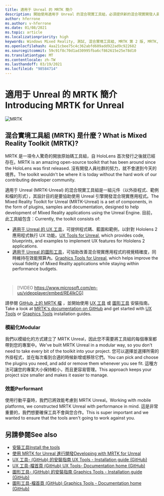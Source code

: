 ```yaml
---
title: 適用于 Unreal 的 MRTK 簡介
description: 開始使用適用于 Unreal 的混合現實工具組，必須提供新的混合現實開發人員。
author: hferrone
ms.author: v-hferrone
ms.date: 01/08/2021
ms.topic: article
ms.localizationpriority: high
keywords: Windows Mixed Reality, 測試, 混合實境工具組, MRTK 第 2 版, MRTK, 工具, SDK, HoloLens, HoloLens 2, 混合實境頭戴式裝置, windows 混合實境頭戴式裝置, 虛擬實境頭戴式裝置, 跨平台
ms.openlocfilehash: 4aa21cbee75c4c362abfd609add922ad9c922682
ms.sourcegitcommit: 59c91f8c70d1ad30995fba6cf862615e25e78d10
ms.translationtype: MT
ms.contentlocale: zh-TW
ms.lasthandoff: 03/19/2021
ms.locfileid: "98584714"
---
```

# <a name="introducing-mrtk-for-unreal"></a><span data-ttu-id="92322-104">適用于 Unreal 的 MRTK 簡介</span><span class="sxs-lookup"><span data-stu-id="92322-104">Introducing MRTK for Unreal</span></span>

![MRTK](../../design/images/MRTK_UX_Hero.png)

## <a name="what-is-mixed-reality-toolkit-mrtk"></a><span data-ttu-id="92322-106">混合實境工具組 (MRTK) 是什麼？</span><span class="sxs-lookup"><span data-stu-id="92322-106">What is Mixed Reality Toolkit (MRTK)?</span></span>

<span data-ttu-id="92322-107">MRTK 是一項令人驚奇的開放原始碼工具組，自 HoloLens 首次發行之後就已經存在。</span><span class="sxs-lookup"><span data-stu-id="92322-107">MRTK is an amazing open-source toolkit that has been around since the HoloLens was first released.</span></span> <span data-ttu-id="92322-108">沒有開發人員社群的努力，就不會達到今天的境界。</span><span class="sxs-lookup"><span data-stu-id="92322-108">The toolkit wouldn't be where it is today without the hard work of our contributing developer community.</span></span> 

<span data-ttu-id="92322-109">適用于 Unreal (MRTK-Unreal) 的混合現實工具組是一組元件（以外掛程式、範例和檔的形式），其設計目的是要協助使用 Unreal 引擎開發混合現實應用程式。</span><span class="sxs-lookup"><span data-stu-id="92322-109">The Mixed Reality Toolkit for Unreal (MRTK-Unreal) is a set of components, in the form of plugins, samples and documentation, designed to help development of Mixed Reality applications using the Unreal Engine.</span></span> <span data-ttu-id="92322-110">目前，此工具組包含：</span><span class="sxs-lookup"><span data-stu-id="92322-110">Currently, the toolkit consists of:</span></span>
* <span data-ttu-id="92322-111">[適用于 Unreal 的 UX 工具](https://github.com/microsoft/MixedReality-UXTools-Unreal)，可提供程式碼、藍圖和範例，以針對 Hololens 2 應用程式執行 UX 功能。</span><span class="sxs-lookup"><span data-stu-id="92322-111">[UX Tools for Unreal](https://github.com/microsoft/MixedReality-UXTools-Unreal), which provides code, blueprints, and examples to implement UX features for Hololens 2 applications.</span></span>
* <span data-ttu-id="92322-112">[適用于 Unreal 的圖形工具](https://github.com/microsoft/MixedReality-GraphicsTools-Unreal)，可協助改善混合現實應用程式的視覺精確度，同時維持在效能預算內。</span><span class="sxs-lookup"><span data-stu-id="92322-112">[Graphics Tools for Unreal](https://github.com/microsoft/MixedReality-GraphicsTools-Unreal), which helps improve the visual fidelity of Mixed Reality applications while staying within performance budgets.</span></span>

<br>

> [!VIDEO https://www.microsoft.com/en-us/videoplayer/embed/RE4IkCG]

<span data-ttu-id="92322-113">請參閱 [GitHub 上的 MRTK 檔](https://microsoft.github.io/MixedReality-UXTools-Unreal/README.html) ，並開始使用 [UX 工具](https://microsoft.github.io/MixedReality-UXTools-Unreal/Docs/Installation.html) 或 [圖形工具](https://github.com/microsoft/MixedReality-GraphicsTools-Unreal/blob/main/Docs/Installation.md) 安裝指南。</span><span class="sxs-lookup"><span data-stu-id="92322-113">Take a look at [MRTK's documentation on GitHub](https://microsoft.github.io/MixedReality-UXTools-Unreal/README.html) and get started with [UX Tools](https://microsoft.github.io/MixedReality-UXTools-Unreal/Docs/Installation.html) or [Graphics Tools](https://github.com/microsoft/MixedReality-GraphicsTools-Unreal/blob/main/Docs/Installation.md) installation guides.</span></span>

### <a name="modular"></a><span data-ttu-id="92322-114">模組化</span><span class="sxs-lookup"><span data-stu-id="92322-114">Modular</span></span>

<span data-ttu-id="92322-115">我們以模組化的方式建立了 MRTK Unreal，因此您不需要將工具組的每個專案都帶到您的專案中。</span><span class="sxs-lookup"><span data-stu-id="92322-115">We've built MRTK Unreal in a modular way, so you don't need to take every bit of the toolkit into your project.</span></span> <span data-ttu-id="92322-116">您可以選擇並選擇所需的外掛程式，並在每次看到合適的時候新增或移除它們。</span><span class="sxs-lookup"><span data-stu-id="92322-116">You can pick and choose the plugins you need, and add or remove them whenever you see fit.</span></span> <span data-ttu-id="92322-117">這種方法可讓您的專案大小保持較小，而且更容易管理。</span><span class="sxs-lookup"><span data-stu-id="92322-117">This approach keeps your project size smaller and makes it easier to manage.</span></span>  

### <a name="performant"></a><span data-ttu-id="92322-118">效能</span><span class="sxs-lookup"><span data-stu-id="92322-118">Performant</span></span>

<span data-ttu-id="92322-119">使用行動平臺時，我們已將效能考慮到 MRTK Unreal。</span><span class="sxs-lookup"><span data-stu-id="92322-119">Working with mobile platforms, we constructed MRTK Unreal with performance in mind.</span></span> <span data-ttu-id="92322-120">這是非常重要的，我們想要確保工具不會與您合作。</span><span class="sxs-lookup"><span data-stu-id="92322-120">This is super important and we wanted to ensure that the tools aren't going to work against you.</span></span>

## <a name="see-also"></a><span data-ttu-id="92322-121">另請參閱</span><span class="sxs-lookup"><span data-stu-id="92322-121">See also</span></span>

* [<span data-ttu-id="92322-122">安裝工具</span><span class="sxs-lookup"><span data-stu-id="92322-122">Install the tools</span></span>](../install-the-tools.md)
* [<span data-ttu-id="92322-123">使用 MRTK for Unreal 進行開發</span><span class="sxs-lookup"><span data-stu-id="92322-123">Developing with MRTK for Unreal</span></span>](unreal-development-overview.md)
* [<span data-ttu-id="92322-124">UX 工具- (GitHub) 的安裝指南 </span><span class="sxs-lookup"><span data-stu-id="92322-124">UX Tools - Installation guide (GitHub)</span></span>](https://microsoft.github.io/MixedReality-UXTools-Unreal/Docs/Installation.html)
* [<span data-ttu-id="92322-125">UX 工具-檔首頁 (GitHub) </span><span class="sxs-lookup"><span data-stu-id="92322-125">UX Tools- Documentation home (GitHub)</span></span>](https://microsoft.github.io/MixedReality-UXTools-Unreal/README.html)
* [<span data-ttu-id="92322-126">圖形工具- (GitHub) 的安裝指南 </span><span class="sxs-lookup"><span data-stu-id="92322-126">Graphics Tools - Installation guide (GitHub)</span></span>](https://github.com/microsoft/MixedReality-GraphicsTools-Unreal/blob/main/Docs/Installation.md)
* [<span data-ttu-id="92322-127">圖形工具-檔首頁 (GitHub) </span><span class="sxs-lookup"><span data-stu-id="92322-127">Graphics Tools - Documentation home (GitHub)</span></span>](https://github.com/microsoft/MixedReality-GraphicsTools-Unreal/)